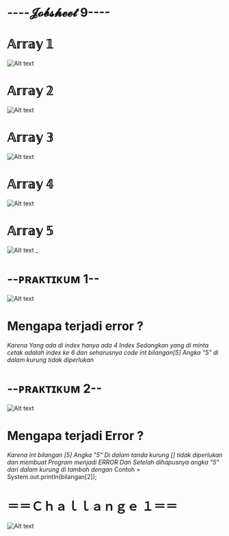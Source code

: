 # ----𝓙𝓸𝓫𝓼𝓱𝓮𝓮𝓽 9----

# 𝔸𝕣𝕣𝕒𝕪 𝟙
![Alt text](https://github.com/Syihabuddinsanni/Jobsheet9/blob/master/Array1.png)


# 𝔸𝕣𝕣𝕒𝕪 𝟚
![Alt text](https://github.com/Syihabuddinsanni/Jobsheet9/blob/master/Array2.png)


# 𝔸𝕣𝕣𝕒𝕪 𝟛
![Alt text](https://github.com/Syihabuddinsanni/Jobsheet9/blob/master/Array3.png)


# 𝔸𝕣𝕣𝕒𝕪 𝟜
![Alt text](https://github.com/Syihabuddinsanni/Jobsheet9/blob/master/Array4.png)


# 𝔸𝕣𝕣𝕒𝕪 𝟝
![Alt text](https://github.com/Syihabuddinsanni/Jobsheet9/blob/master/Array5.png)
_


# --ᴘʀᴀᴋᴛɪᴋᴜᴍ 1--
![Alt text](https://github.com/Syihabuddinsanni/Jobsheet9/blob/master/Praktikum1.png)
# Mengapa terjadi error ?
_Karena Yang ada di index hanya ada 4 Index Sedangkan yang di minta cetak adalah index 
ke 6 dan seharusnya code int bilangan[5] Angka "5" di dalam kurung tidak diperlukan_

# --ᴘʀᴀᴋᴛɪᴋᴜᴍ 2--
![Alt text](https://github.com/Syihabuddinsanni/Jobsheet9/blob/master/Praktikum2.png)
# Mengapa terjadi Error ?
_Karena int bilangan [5] Angka "5" Di dalam tanda kurung [] tidak diperlukan dan membuat 
Program menjadi ERROR Dan Setelah dihapusnya angka "5" dari dalam kurung di tambah dengan_
Contoh = 
System.out.println(bilangan[2]);

# ＝＝Ｃｈａｌｌａｎｇｅ １＝＝
![Alt text](https://github.com/Syihabuddinsanni/Jobsheet9/blob/master/Challange1.png)


